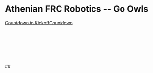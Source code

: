 # Athenian FRC Robotics -- Go Owls

<div data-type="countdown" data-id="1475076" class="tickcounter" style="width: 100%; position: relative; padding-bottom: 25%"><a href="//www.tickcounter.com/countdown/1475076/countdown-to-kickoff" title="Countdown to Kickoff">Countdown to Kickoff</a><a href="//www.tickcounter.com/" title="Countdown">Countdown</a></div><script>(function(d, s, id) { var js, pjs = d.getElementsByTagName(s)[0]; if (d.getElementById(id)) return; js = d.createElement(s); js.id = id; js.src = "//www.tickcounter.com/static/js/loader.js"; pjs.parentNode.insertBefore(js, pjs); }(document, "script", "tickcounter-sdk"));</script>
##
